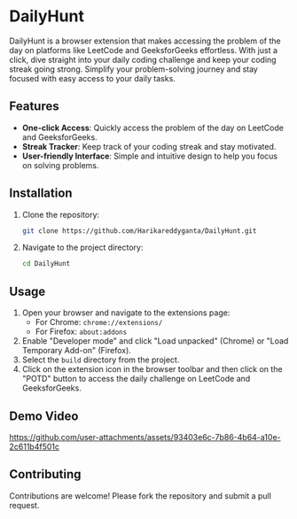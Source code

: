# DailyHunt

DailyHunt is a browser extension that makes accessing the problem of the day on platforms like LeetCode and GeeksforGeeks effortless. With just a click, dive straight into your daily coding challenge and keep your coding streak going strong. Simplify your problem-solving journey and stay focused with easy access to your daily tasks.

## Features

- **One-click Access**: Quickly access the problem of the day on LeetCode and GeeksforGeeks.
- **Streak Tracker**: Keep track of your coding streak and stay motivated.
- **User-friendly Interface**: Simple and intuitive design to help you focus on solving problems.

## Installation

1. Clone the repository:
    ```sh
    git clone https://github.com/Harikareddyganta/DailyHunt.git
    ```
2. Navigate to the project directory:
    ```sh
    cd DailyHunt
    ```

## Usage

1. Open your browser and navigate to the extensions page:
    - For Chrome: `chrome://extensions/`
    - For Firefox: `about:addons`
2. Enable "Developer mode" and click "Load unpacked" (Chrome) or "Load Temporary Add-on" (Firefox).
3. Select the `build` directory from the project.
4. Click on the extension icon in the browser toolbar and then click on the "POTD" button to access the daily challenge on LeetCode and GeeksforGeeks.

## Demo Video

https://github.com/user-attachments/assets/93403e6c-7b86-4b64-a10e-2c611b4f501c


## Contributing

Contributions are welcome! Please fork the repository and submit a pull request.
